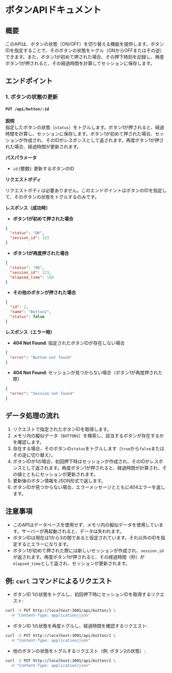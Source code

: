 # ボタンAPIドキュメント

## 概要

このAPIは、ボタンの状態（ON/OFF）を切り替える機能を提供します。ボタンIDを指定することで、そのボタンの状態をトグル（ONからOFFまたはその逆）できます。また、ボタン1が初めて押された場合、その押下時刻を記録し、再度ボタン1が押されると、その経過時間を計算してセッションに保存します。

## エンドポイント

### 1. ボタンの状態の更新

#### `PUT /api/button/:id`

**説明**  
指定したボタンの状態（`status`）をトグルします。ボタン1が押されると、経過時間を計算し、セッションに保存します。ボタン1が初めて押された場合、セッションが作成され、そのIDがレスポンスとして返されます。再度ボタン1が押された場合、経過時間が更新されます。

**パスパラメータ**

- `id` (整数): 更新するボタンのID

**リクエストボディ**

リクエストボディは必要ありません。このエンドポイントはボタンのIDを指定して、そのボタンの状態をトグルするのみです。

**レスポンス（成功時）**

- **ボタン1が初めて押された場合**

```json
{
  "status": "OK",
  "session_id": 123
}
```

- **ボタン1が再度押された場合**

```json
{
  "status": "OK",
  "session_id": 123,
  "elapsed_time": 150
}
```

- **その他のボタンが押された場合**

```json
{
  "id": 2,
  "name": "Button2",
  "status": false
}
```

**レスポンス（エラー時）**

- **404 Not Found**: 指定されたボタンIDが存在しない場合

```json
{
  "error": "Button not found"
}
```

- **404 Not Found**: セッションが見つからない場合（ボタン1が再度押された際）

```json
{
  "error": "Session not found"
}
```

## データ処理の流れ

1. リクエストで指定されたボタンIDを取得します。
2. メモリ内の擬似データ（`BUTTONS`）を検索し、該当するボタンが存在するかを確認します。
3. 存在する場合、そのボタンの`status`をトグルします（`true`から`false`またはその逆に切り替え）。
4. ボタンIDが1の場合、初回押下時はセッションが作成され、そのIDがレスポンスとして返されます。再度ボタン1が押されると、経過時間が計算され、その値とともにセッションが更新されます。
5. 更新後のボタン情報をJSON形式で返します。
6. ボタンIDが見つからない場合、エラーメッセージとともに404エラーを返します。

## 注意事項

- このAPIはデータベースを使用せず、メモリ内の擬似データを使用しています。サーバーが再起動されると、データは失われます。
- ボタンIDは現在は1から3の間であると仮定されています。それ以外のIDを指定するとエラーになります。
- ボタン1が初めて押された際には新しいセッションが作成され、`session_id`が返されます。再度ボタン1が押されると、その経過時間（秒）が`elapsed_time`として返され、セッションが更新されます。

## 例: `curl` コマンドによるリクエスト

- ボタンID 1の状態をトグルし、初回押下時にセッションIDを取得するリクエスト:

```sh
curl -X PUT http://localhost:3001/api/button/1 \
  -H "Content-Type: application/json"
```

- ボタンID 1の状態を再度トグルし、経過時間を確認するリクエスト:

```sh
curl -X PUT http://localhost:3001/api/button/1 \
  -H "Content-Type: application/json"
```

- 他のボタンの状態をトグルするリクエスト（例: ボタン2の状態）:

```sh
curl -X PUT http://localhost:3001/api/button/2 \
  -H "Content-Type: application/json"
```
